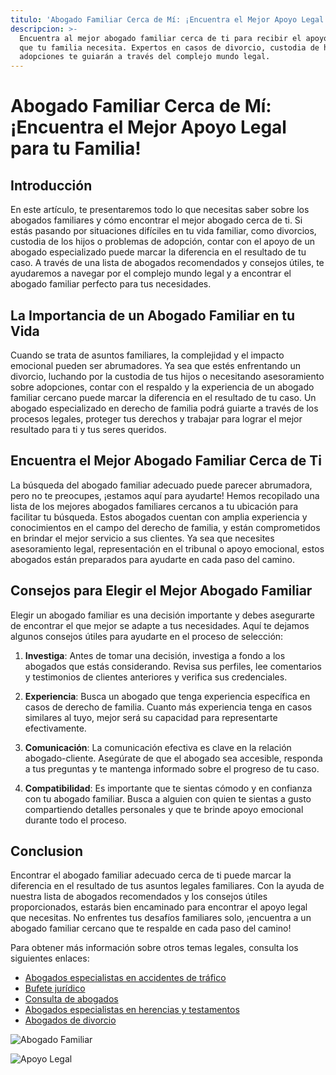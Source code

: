 ```yaml
---
titulo: 'Abogado Familiar Cerca de Mí: ¡Encuentra el Mejor Apoyo Legal para tu Familia!'
descripcion: >-
  Encuentra al mejor abogado familiar cerca de ti para recibir el apoyo legal
  que tu familia necesita. Expertos en casos de divorcio, custodia de hijos y
  adopciones te guiarán a través del complejo mundo legal.
---
```


# **Abogado Familiar Cerca de Mí: ¡Encuentra el Mejor Apoyo Legal para tu Familia!**

## **Introducción**

En este artículo, te presentaremos todo lo que necesitas saber sobre los abogados familiares y cómo encontrar el mejor abogado cerca de ti. Si estás pasando por situaciones difíciles en tu vida familiar, como divorcios, custodia de los hijos o problemas de adopción, contar con el apoyo de un abogado especializado puede marcar la diferencia en el resultado de tu caso. A través de una lista de abogados recomendados y consejos útiles, te ayudaremos a navegar por el complejo mundo legal y a encontrar el abogado familiar perfecto para tus necesidades.

## **La Importancia de un Abogado Familiar en tu Vida**

Cuando se trata de asuntos familiares, la complejidad y el impacto emocional pueden ser abrumadores. Ya sea que estés enfrentando un divorcio, luchando por la custodia de tus hijos o necesitando asesoramiento sobre adopciones, contar con el respaldo y la experiencia de un abogado familiar cercano puede marcar la diferencia en el resultado de tu caso. Un abogado especializado en derecho de familia podrá guiarte a través de los procesos legales, proteger tus derechos y trabajar para lograr el mejor resultado para ti y tus seres queridos.

## **Encuentra el Mejor Abogado Familiar Cerca de Ti**

La búsqueda del abogado familiar adecuado puede parecer abrumadora, pero no te preocupes, ¡estamos aquí para ayudarte! Hemos recopilado una lista de los mejores abogados familiares cercanos a tu ubicación para facilitar tu búsqueda. Estos abogados cuentan con amplia experiencia y conocimientos en el campo del derecho de familia, y están comprometidos en brindar el mejor servicio a sus clientes. Ya sea que necesites asesoramiento legal, representación en el tribunal o apoyo emocional, estos abogados están preparados para ayudarte en cada paso del camino.

## **Consejos para Elegir el Mejor Abogado Familiar**

Elegir un abogado familiar es una decisión importante y debes asegurarte de encontrar el que mejor se adapte a tus necesidades. Aquí te dejamos algunos consejos útiles para ayudarte en el proceso de selección:

1. **Investiga**: Antes de tomar una decisión, investiga a fondo a los abogados que estás considerando. Revisa sus perfiles, lee comentarios y testimonios de clientes anteriores y verifica sus credenciales.

2. **Experiencia**: Busca un abogado que tenga experiencia específica en casos de derecho de familia. Cuanto más experiencia tenga en casos similares al tuyo, mejor será su capacidad para representarte efectivamente.

3. **Comunicación**: La comunicación efectiva es clave en la relación abogado-cliente. Asegúrate de que el abogado sea accesible, responda a tus preguntas y te mantenga informado sobre el progreso de tu caso.

4. **Compatibilidad**: Es importante que te sientas cómodo y en confianza con tu abogado familiar. Busca a alguien con quien te sientas a gusto compartiendo detalles personales y que te brinde apoyo emocional durante todo el proceso.

## **Conclusion**

Encontrar el abogado familiar adecuado cerca de ti puede marcar la diferencia en el resultado de tus asuntos legales familiares. Con la ayuda de nuestra lista de abogados recomendados y los consejos útiles proporcionados, estarás bien encaminado para encontrar el apoyo legal que necesitas. No enfrentes tus desafíos familiares solo, ¡encuentra a un abogado familiar cercano que te respalde en cada paso del camino!

Para obtener más información sobre otros temas legales, consulta los siguientes enlaces:

- [Abogados especialistas en accidentes de tráfico](abogados-especialistas-en-accidentes-de-trafico)
- [Bufete jurídico](bufete-juridico)
- [Consulta de abogados](consulta-de-abogados)
- [Abogados especialistas en herencias y testamentos](abogados-expertos-en-herencias-y-testamentos)
- [Abogados de divorcio](abogados-de-divorcio)

![Abogado Familiar](./img/abogado-familiar-cerca-de-mi-1.webp)

![Apoyo Legal](./img/abogado-familiar-cerca-de-mi-2.webp)
